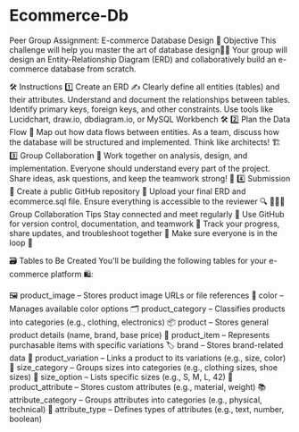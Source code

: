# Ecommerce-Db
Peer Group Assignment: E-commerce Database Design
🎯 Objective
This challenge will help you master the art of database design🧠💾
Your group will design an Entity-Relationship Diagram (ERD) and collaboratively build an e-commerce database from scratch.

 

🛠️ Instructions
1️⃣ Create an ERD ✍️
Clearly define all entities (tables) and their attributes.
Understand and document the relationships between tables.
Identify primary keys, foreign keys, and other constraints.
Use tools like Lucidchart, draw.io, dbdiagram.io, or MySQL Workbench 🛠️
2️⃣ Plan the Data Flow 🔄
Map out how data flows between entities.
As a team, discuss how the database will be structured and implemented.
Think like architects! 🏗️
3️⃣ Group Collaboration 🤝
Work together on analysis, design, and implementation.
Everyone should understand every part of the project.
Share ideas, ask questions, and keep the teamwork strong! 💬
4️⃣ Submission 🚀
Create a public GitHub repository 📂
Upload your final ERD and ecommerce.sql file.
Ensure everything is accessible to the reviewer 🔍
🧑‍🤝‍🧑 Group Collaboration Tips
Stay connected and meet regularly 👥
Use GitHub for version control, documentation, and teamwork 📘
Track your progress, share updates, and troubleshoot together 🔧
Make sure everyone is in the loop 🧭
 

🗃️ Tables to Be Created
You'll be building the following tables for your e-commerce platform 🛍️:

🖼️ product_image – Stores product image URLs or file references
🎨 color – Manages available color options
🗂️ product_category – Classifies products into categories (e.g., clothing, electronics)
📦 product – Stores general product details (name, brand, base price)
🧾 product_item – Represents purchasable items with specific variations
🏷️ brand – Stores brand-related data
🔄 product_variation – Links a product to its variations (e.g., size, color)
📏 size_category – Groups sizes into categories (e.g., clothing sizes, shoe sizes)
📐 size_option – Lists specific sizes (e.g., S, M, L, 42)
🧵 product_attribute – Stores custom attributes (e.g., material, weight)
📚 attribute_category – Groups attributes into categories (e.g., physical, technical)
🧪 attribute_type – Defines types of attributes (e.g., text, number, boolean)
